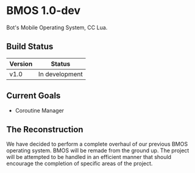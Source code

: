 # BMOS 1.0-dev

Bot's Mobile Operating System, CC Lua.

## Build Status

|Version|Status        |
|-------|--------------|
|v1.0   |In development|

## Current Goals

* Coroutine Manager

## The Reconstruction

We have decided to perform a complete overhaul of our previous BMOS operating
system. BMOS will be remade from the ground up. The project will be attempted
to be handled in an efficient manner that should encourage the completion of
specific areas of the project.
